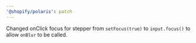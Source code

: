```yaml
---
'@shopify/polaris': patch
---
```


Changed onClick focus for stepper from `setFocus(true)` to `input.focus()` to allow `onBlur` to be called.
